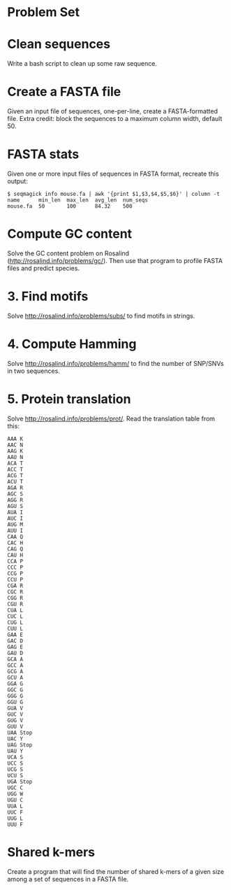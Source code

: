 # Problem Set

# Clean sequences

Write a bash script to clean up some raw sequence.

# Create a FASTA file

Given an input file of sequences, one-per-line, create a FASTA-formatted file.  Extra credit: block the sequences to a maximum column width, default 50.

# FASTA stats

Given one or more input files of sequences in FASTA format, recreate this output:

```
$ seqmagick info mouse.fa | awk '{print $1,$3,$4,$5,$6}' | column -t
name      min_len  max_len  avg_len  num_seqs
mouse.fa  50       100      84.32    500
```

# Compute GC content

Solve the GC content problem on Rosalind (http://rosalind.info/problems/gc/).  Then use that program to profile FASTA files and predict species.

# 3. Find motifs

Solve http://rosalind.info/problems/subs/ to find motifs in strings.

# 4. Compute Hamming

Solve http://rosalind.info/problems/hamm/ to find the number of SNP/SNVs in two sequences.

# 5. Protein translation

Solve http://rosalind.info/problems/prot/.  Read the translation table from this:

```
AAA	K
AAC	N
AAG	K
AAU	N
ACA	T
ACC	T
ACG	T
ACU	T
AGA	R
AGC	S
AGG	R
AGU	S
AUA	I
AUC	I
AUG	M
AUU	I
CAA	Q
CAC	H
CAG	Q
CAU	H
CCA	P
CCC	P
CCG	P
CCU	P
CGA	R
CGC	R
CGG	R
CGU	R
CUA	L
CUC	L
CUG	L
CUU	L
GAA	E
GAC	D
GAG	E
GAU	D
GCA	A
GCC	A
GCG	A
GCU	A
GGA	G
GGC	G
GGG	G
GGU	G
GUA	V
GUC	V
GUG	V
GUU	V
UAA	Stop
UAC	Y
UAG	Stop
UAU	Y
UCA	S
UCC	S
UCG	S
UCU	S
UGA	Stop
UGC	C
UGG	W
UGU	C
UUA	L
UUC	F
UUG	L
UUU	F
```

# Shared k-mers

Create a program that will find the number of shared k-mers of a given size among a set of sequences in a FASTA file.